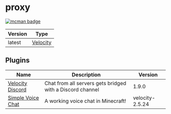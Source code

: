 # proxy

[![mcman badge](https://img.shields.io/badge/uses-mcman-purple?logo=github)](https://github.com/ParadigmMC/mcman)

<!-- run 'mcman md' to update! -->

<!--start:mcman-server-->
| Version | Type                                             |
| ------- | ------------------------------------------------ |
| latest  | [Velocity](https://papermc.io/software/velocity) |
<!--end:mcman-server-->

## Plugins

<!--start:mcman-addons-->
| Name                                                            | Description                                               | Version         |
| --------------------------------------------------------------- | --------------------------------------------------------- | --------------- |
| [Velocity Discord](https://modrinth.com/mod/velocitydiscord)    | Chat from all servers gets bridged with a Discord channel | 1.9.0           |
| [Simple Voice Chat](https://modrinth.com/mod/simple-voice-chat) | A working voice chat in Minecraft!                        | velocity-2.5.24 |
<!--end:mcman-addons-->
